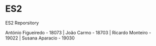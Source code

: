 # ES2
ES2 Reporsitory

António Figueiredo - 18073 |
João Carmo - 18703 |
Ricardo Monteiro - 19022  |
Susana Aparacio - 19030  
